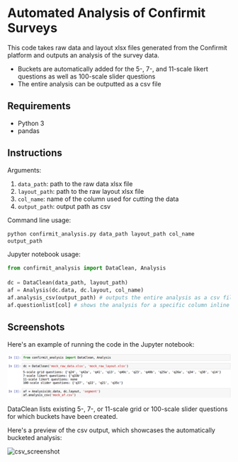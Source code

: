 # Automated Analysis of Confirmit Surveys

This code takes raw data and layout xlsx files generated from the Confirmit platform and outputs an analysis of the survey data.

* Buckets are automatically added for the 5-, 7-, and 11-scale likert questions as well as 100-scale slider questions
* The entire analysis can be outputted as a csv file 


## Requirements

* Python 3
* pandas


## Instructions

Arguments:

1. `data_path`: path to the raw data xlsx file
2. `layout_path`: path to the raw layout xlsx file
3. `col_name`: name of the column used for cutting the data
4. `output_path`: output path as csv

Command line usage:

```
python confirmit_analysis.py data_path layout_path col_name output_path
```

Jupyter notebook usage:

```python
from confirmit_analysis import DataClean, Analysis

dc = DataClean(data_path, layout_path)
af = Analysis(dc.data, dc.layout, col_name)
af.analysis_csv(output_path) # outputs the entire analysis as a csv file
af.questionlist[col] # shows the analysis for a specific column inline
```


## Screenshots

Here's an example of running the code in the Jupyter notebook:

![example](https://github.com/Prashantpp6/Confirmit-Survey-Analysis/blob/master/datacleaning.png)


DataClean lists existing 5-, 7-, or 11-scale grid or 100-scale slider questions for which buckets have been created.

Here's a preview of the csv output, which showcases the automatically bucketed analysis:

![csv_screenshot](https://user-images.githubusercontent.com/26487650/29201011-24df83e8-7e0f-11e7-9314-0e08419812ac.png)

